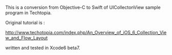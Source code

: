 This is a conversion from Objective-C to Swift of UICollectonView sample program in Techtopia.

Original tutorial is :

http://www.techotopia.com/index.php/An_Overview_of_iOS_6_Collection_View_and_Flow_Layout

written and tested in Xcode6 beta7.